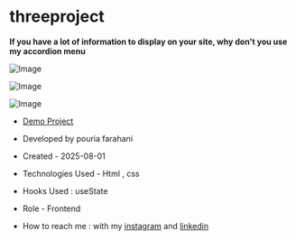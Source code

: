 # threeproject

**If you have a lot of information to display on your site, why don't you use my accordion menu**

![Image](https://github.com/user-attachments/assets/f322ab8b-e7e3-4596-b159-a472a217646a)

![Image](https://github.com/user-attachments/assets/917d7b94-2ac2-4cae-93ab-ab5c09711354)

![Image](https://github.com/user-attachments/assets/074a7548-c374-4931-a83d-348601683fc8)
- [Demo Project](https://fatemeh-hashemzadeh.github.io/threeproject/)

- Developed by pouria farahani

- Created - 2025-08-01

- Technologies Used - Html , css 

- Hooks Used : useState 

- Role - Frontend

- How to reach me : with my [instagram](https://instagram.com/fatemeh.__.hashemzadeh) and [linkedin](https://www.linkedin.com/in/fatemeh-hashemzadeh%E2%80%8F)
